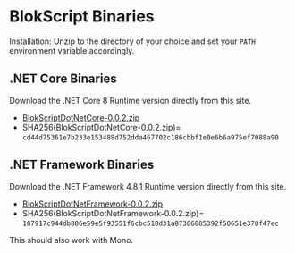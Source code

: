 # BlokScript Binaries

Installation: Unzip to the directory of your choice and set your `PATH` environment variable accordingly.

## .NET Core Binaries

Download the .NET Core 8 Runtime version directly from this site.

* [BlokScriptDotNetCore-0.0.2.zip](BlokScriptDotNetCore-0.0.2.zip)
* SHA256(BlokScriptDotNetCore-0.0.2.zip)= `cd44d75361e7b233e153488d752dda467702c186cbbf1e0e6b6a975ef7088a90`

## .NET Framework Binaries

Download the .NET Framework 4.8.1 Runtime version directly from this site.

* [BlokScriptDotNetFramework-0.0.2.zip](BlokScriptDotNetFramework-0.0.2.zip)
* SHA256(BlokScriptDotNetFramework-0.0.2.zip)= `107917c944db806e59e5f93551f6cbc518d31a87366885392f50651e370f47ec`

This should also work with Mono.
